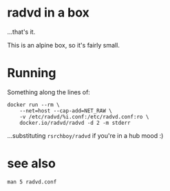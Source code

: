 # radvd in a box

...that's it.

This is an alpine box, so it's fairly small.

# Running

Something along the lines of:

    docker run --rm \
        --net=host --cap-add=NET_RAW \
        -v /etc/radvd/%i.conf:/etc/radvd.conf:ro \
        docker.io/radvd/radvd -d 2 -m stderr

...substituting `rsrchboy/radvd` if you're in a hub mood :)

# see also

`man 5 radvd.conf`
